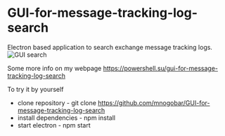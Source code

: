 # GUI-for-message-tracking-log-search
Electron based application to search exchange message tracking logs.
![GUI search](https://powershell.su/wp-content/uploads/2019/07/MessageTracking.gif)

Some more info on my webpage https://powershell.su/gui-for-message-tracking-log-search

To try it by yourself
- clone repository - git clone https://github.com/mnogobar/GUI-for-message-tracking-log-search
- install dependencies - npm install 
- start electron - npm start  
